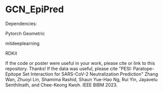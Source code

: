 # GCN_EpiPred
Dependencies:

Pytorch Geometric

mitdeeplearning 

RDKit

If the code or poster were useful in your work, please cite or link to this repository. Thanks!
If the data was useful, please cite "PESI: Paratope-Epitope Set Interaction for SARS-CoV-2 Neutralization Prediction"
Zhang Wan, Zhuoyi Lin, Shamima Rashid, Shaun Yue-Hao Ng, Rui Yin, Jayavelu Senthilnath, and Chee-Keong Kwoh. IEEE BIBM 2023. 
